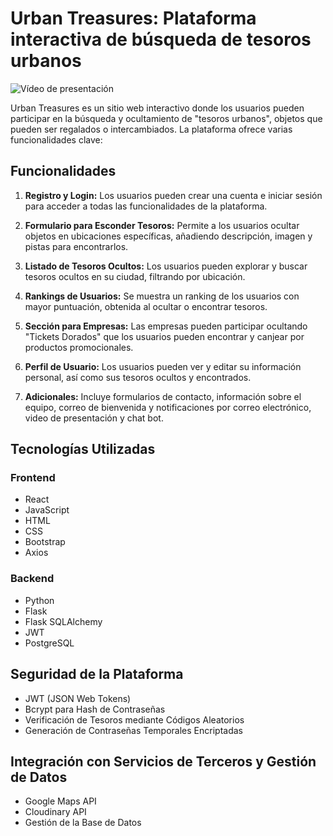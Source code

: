 # Urban Treasures: Plataforma interactiva de búsqueda de tesoros urbanos

![Vídeo de presentación]((https://res.cloudinary.com/dxzhssh9m/video/upload/v1715946078/Compartir_pantalla_-_2024-05-17_13_39_52_ixmpsg.mp4))

Urban Treasures es un sitio web interactivo donde los usuarios pueden participar en la búsqueda y ocultamiento de "tesoros urbanos", objetos que pueden ser regalados o intercambiados. La plataforma ofrece varias funcionalidades clave:

## Funcionalidades

1. **Registro y Login:** Los usuarios pueden crear una cuenta e iniciar sesión para acceder a todas las funcionalidades de la plataforma.

2. **Formulario para Esconder Tesoros:** Permite a los usuarios ocultar objetos en ubicaciones específicas, añadiendo descripción, imagen y pistas para encontrarlos.

3. **Listado de Tesoros Ocultos:** Los usuarios pueden explorar y buscar tesoros ocultos en su ciudad, filtrando por ubicación.

4. **Rankings de Usuarios:** Se muestra un ranking de los usuarios con mayor puntuación, obtenida al ocultar o encontrar tesoros.

5. **Sección para Empresas:** Las empresas pueden participar ocultando "Tickets Dorados" que los usuarios pueden encontrar y canjear por productos promocionales.

6. **Perfil de Usuario:** Los usuarios pueden ver y editar su información personal, así como sus tesoros ocultos y encontrados.

7. **Adicionales:** Incluye formularios de contacto, información sobre el equipo, correo de bienvenida y notificaciones por correo electrónico, video de presentación y chat bot.

## Tecnologías Utilizadas

### Frontend
- React
- JavaScript
- HTML
- CSS
- Bootstrap
- Axios

### Backend
- Python
- Flask
- Flask SQLAlchemy
- JWT
- PostgreSQL

## Seguridad de la Plataforma

- JWT (JSON Web Tokens)
- Bcrypt para Hash de Contraseñas
- Verificación de Tesoros mediante Códigos Aleatorios
- Generación de Contraseñas Temporales Encriptadas

## Integración con Servicios de Terceros y Gestión de Datos

- Google Maps API
- Cloudinary API
- Gestión de la Base de Datos


